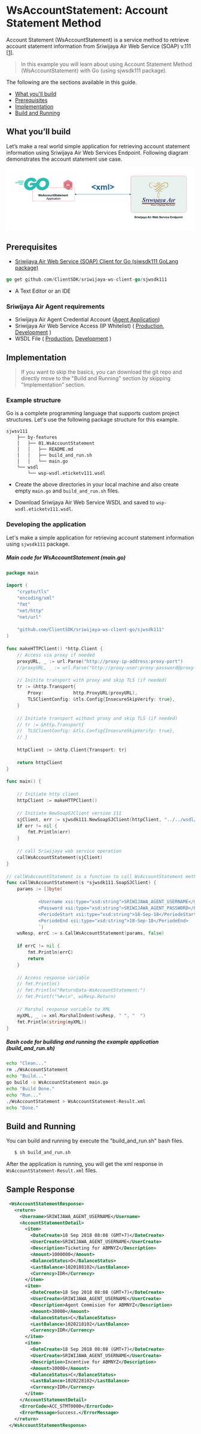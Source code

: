 # WsAccountStatement: Account Statement Method

Account Statement (WsAccountStatement) is a service method to retrieve account statement information from Sriwijaya Air Web Service (SOAP) v.111 [[1](https://wsp.sriwijayaair.co.id:11443/wsdl.eticketv111/index.php)].

> In this example you will learn about using  Account Statement Method (WsAccountStatement) with Go (using sjwsdk111 package). 

The following are the sections available in this guide.

- [What you'll build](#what-youll-build)
- [Prerequisites](#prerequisites)
- [Implementation](#implementation)
- [Build and Running](#build-and-running)

## What you’ll build
Let’s make a real world simple application for retrieving account statement information using Sriwijaya Air Web Services Endpoint. Following diagram demonstrates the account statement use case.

![Account Statement Diagram](images/06.WsAccountStatement-2.png "Account Statement Diagram")


## Prerequisites

- [Sriwijaya Air Web Service (SOAP) Client for Go (sjwsdk111 GoLang package) ](https://github.com/ClientSDK/sriwijaya-ws-client-go)

```Go
go get github.com/ClientSDK/sriwijaya-ws-client-go/sjwsdk111
```

- A Text Editor or an IDE

### Sriwijaya Air Agent requirements
- Sriwijaya Air Agent Credential Account ([Agent Application](https://agent.sriwijayaair.co.id/SJ-Eticket/login.php?action=in))
- Sriwijaya Air Web Service Access (IP Whitelist) ( [Production](https://wsp.sriwijayaair.co.id:11443/wsdl.eticketv111/index.php), [Development](https://wsx.sriwijayaair.co.id:11443/wsdl.eticketv111/index.php) )
- WSDL File ( [Production](https://wsp.sriwijayaair.co.id:11443/wsdl.eticketv111/index.php?wsdl), [Development](https://wsx.sriwijayaair.co.id:11443/wsdl.eticketv111/index.php?wsdl) )

## Implementation

> If you want to skip the basics, you can download the git repo and directly move to the "Build and Running" section by skipping  "Implementation" section.

### Example structure

Go is a complete programming language that supports custom project structures. Let's use the following package structure for this example.

```
sjwsv111
    ├── by-features
    │   ├── 01.WsAccountStatement
    │   │   ├── README.md
    │   │   ├── build_and_run.sh
    │   │   └── main.go
    └── wsdl
        └── wsp-wsdl.eticketv111.wsdl
```

- Create the above directories in your local machine and also create empty `main.go` and `build_and_run.sh` files.

- Download Sriwijaya Air Web Service WSDL and saved to `wsp-wsdl.eticketv111.wsdl`.


### Developing the application

Let's make a simple application for retrieving account statement information using `sjwsdk111` package. 

##### Main code for WsAccountStatement (main.go)
```go
package main

import (
	"crypto/tls"
	"encoding/xml"
	"fmt"
	"net/http"
	"net/url"

	"github.com/ClientSDK/sriwijaya-ws-client-go/sjwsdk111"
)

func makeHTTPClient() *http.Client {
	// Access via proxy if needed
	proxyURL, _ := url.Parse("http://proxy-ip-address:proxy-port")
	//proxyURL, _ := url.Parse("http://proxy-user:proxy-password@proxy-ip-address:proxy-port")

	// Initite transport with proxy and skip TLS (if needed)
	tr := &http.Transport{
		Proxy:           http.ProxyURL(proxyURL),
		TLSClientConfig: &tls.Config{InsecureSkipVerify: true},
	}

	// Initiate transport without proxy and skip TLS (if needed)
	// tr := &http.Transport{
	// 	TLSClientConfig: &tls.Config{InsecureSkipVerify: true},
	// }

	httpClient := &http.Client{Transport: tr}

	return httpClient
}

func main() {

	// Initiate http client
	httpClient := makeHTTPClient()

	// Initiate NewSoapSJClient version 111
	sjClient, err := sjwsdk111.NewSoapSJClient(httpClient, "../../wsdl/wsp-wsdl.eticketv111.wsdl", "file")
	if err != nil {
		fmt.Println(err)
	}

	// call Sriwijaya web service operation
	callWsAccountStatement(sjClient)
}

// callWsAccountStatement is a function to call WsAccountStatement method
func callWsAccountStatement(s *sjwsdk111.SoapSJClient) {
	params := []byte(
		`
			<Username xsi:type="xsd:string">SRIWIJAWA_AGENT_USERNAME</Username>
			<Password xsi:type="xsd:string">SRIWIJAWA_AGENT_PASSWORD</Password>
			<PeriodeStart xsi:type="xsd:string">18-Sep-18</PeriodeStart>
            <PeriodeEnd xsi:type="xsd:string">18-Sep-18</PeriodeEnd>
			`)
	wsResp, errC := s.CallWsAccountStatement(params, false)

	if errC != nil {
		fmt.Println(errC)
		return
	}

	// Access response variable
	// fmt.Println()
	// fmt.Println("ReturnData-WsAccountStatement:")
	// fmt.Printf("%#v\n", wsResp.Return)

	// Marshal response variable to XML
	myXML, _ := xml.MarshalIndent(wsResp, " ", "  ")
	fmt.Println(string(myXML))
}

```

##### Bash code for building and running the example application (build_and_run.sh)
```bash
echo "Clean..."
rm ./WsAccountStatement
echo "Build..."
go build -o WsAccountStatement main.go 
echo "Build Done."
echo "Run..."
./WsAccountStatement > WsAccountStatement-Result.xml
echo "Done."

```


## Build and Running

You can build and running by execute the "build_and_run.sh" bash files. 

```bash
   $ sh build_and_run.sh 
```

After the application is running, you will get the xml response in `WsAccountStatement-Result.xml` files.

## Sample Response

```xml
 <WsAccountStatementResponse>
   <return>
     <Username>SRIWIJAWA_AGENT_USERNAME</Username>
     <AccountStatementDetail>
       <item>
         <DateCreate>18 Sep 2018 08:08 (GMT+7)</DateCreate>
         <UserCreate>SRIWIJAWA_AGENT_USERNAME</UserCreate>
         <Description>Ticketing for ABMNYZ</Description>
         <Amount>1000000</Amount>
         <BalanceStatus>D</BalanceStatus>
         <LastBalance>1020188102</LastBalance>
         <Currency>IDR</Currency>
       </item>
       <item>
         <DateCreate>18 Sep 2018 08:08 (GMT+7)</DateCreate>
         <UserCreate>SRIWIJAWA_AGENT_USERNAME</UserCreate>
         <Description>Agent Commision for ABMNYZ</Description>
         <Amount>30000</Amount>
         <BalanceStatus>C</BalanceStatus>
         <LastBalance>1020218102</LastBalance>
         <Currency>IDR</Currency>
       </item>
       <item>
         <DateCreate>18 Sep 2018 08:08 (GMT+7)</DateCreate>
         <UserCreate>SRIWIJAWA_AGENT_USERNAME</UserCreate>
         <Description>Incentive for ABMNYZ</Description>
         <Amount>10000</Amount>
         <BalanceStatus>C</BalanceStatus>
         <LastBalance>1020228102</LastBalance>
         <Currency>IDR</Currency>
       </item>
     </AccountStatementDetail>
     <ErrorCode>ACC_STMT0000</ErrorCode>
     <ErrorMessage>Success.</ErrorMessage>
   </return>
 </WsAccountStatementResponse>
```